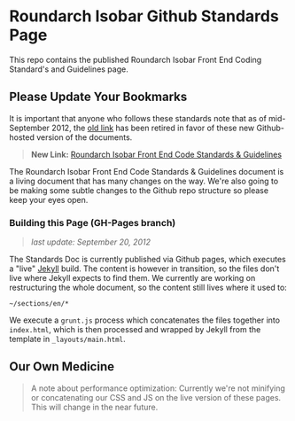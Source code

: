 # Roundarch Isobar Github Standards Page

This repo contains the published Roundarch Isobar Front End Coding Standard's and Guidelines page.

## Please Update Your Bookmarks

It is important that anyone who follows these standards note that as of mid-September 2012, the [old link](http://na.isobar.com/standards) has been retired in favor of these new Github-hosted version of the documents. 

> **New Link:** [Roundarch Isobar Front End Code Standards & Guidelines](http://isobar-idev.github.com/code-standards)

The Roundarch Isobar Front End Code Standards & Guidelines document is a living document that has many changes on the way. We're also going to be making some subtle changes to the Github repo structure so please keep your eyes open.

### Building this Page (GH-Pages branch) ###

> *last update: September 20, 2012*

The Standards Doc is currently published via Github pages, which executes a "live" [Jekyll](http://jekyllrb.com/) build. The content is however in transition, so the files don't live where Jekyll expects to find them. We currently are working on restructuring the whole document, so the content still lives where it used to:

    ~/sections/en/*

We execute a `grunt.js` process which concatenates the files together into `index.html`, which is then processed and wrapped by Jekyll from the template in `_layouts/main.html`.

## Our Own Medicine

> A note about performance optimization: Currently we're not minifying or concatenating our CSS and JS on the live version of these pages. This will change in the near future.

